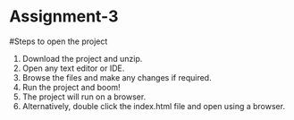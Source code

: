 # Assignment-3

#Steps to open the project

1. Download the project and unzip.
2. Open any text editor or IDE.
3. Browse the files and make any changes if required.
4. Run the project and boom!
5. The project will run on a browser.
6. Alternatively, double click the index.html file and open using a browser.
